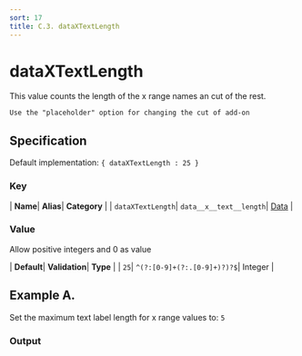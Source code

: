 ```yaml
---
sort: 17
title: C.3. dataXTextLength
---
```

# dataXTextLength

This value counts the length of the x range names an cut of the rest.

```note
Use the "placeholder" option for changing the cut of add-on
```


## Specification

Default implementation: ```{ dataXTextLength : 25 }```

### Key

| **Name**| **Alias**| **Category** |
| ```dataXTextLength```| ```data__x__text__length```| [Data](../options/#data) |

### Value

Allow positive integers and 0 as value

| **Default**| **Validation**| **Type** |
| ```25```| ```^(?:[0-9]+(?:.[0-9]+)?)?$```| Integer |



## Example A.

Set the maximum text label length for x range values to: ```5```

### Output

  <div id="a">
      <script> 
          d3.statosio( 
    file, 
    "name", 
    [ "mobile" ], 
    { "dataXTextLength" : 5, "view__dom_id" : "a" }
)

      </script>
  </div>

Open output in a [blank window](../sources/dataXTextLength--example-a.html){:target="_self"}. 
Download examples [as zip](../sources/dataXTextLength.zip){:target="_blank"}. 

### Parameters

This dataset shows the mobile google pagerank performance score for a certain website.

| | **Value** | **Type** |
|------:|:------|:------|
| **Source** | ["../data/performance.json"](../data/performance.json) | String |
| **X** | ```"name"``` | String |
| **Y** | ```[ "mobile" ]``` | Array |
| **Options** | ```{ "dataXTextLength" : 5 }``` | Object |


### Source Code

* Invoke Function

```javascript
d3.statosio( 
    file, 
    "name", 
    [ "mobile" ], 
    { "dataXTextLength" : 5 }
)
```

* HTML Implementation

```html
<!DOCTYPE html>
<head>
    <title>d3.statosio - dataXTextLength</title>
    <meta content="text/html;charset=utf-8" http-equiv="Content-Type">
    <meta content="utf-8" http-equiv="encoding">
    <script src="https://cdnjs.cloudflare.com/ajax/libs/d3/6.2.0/d3.js"></script>
    <script src="https://cdnjs.cloudflare.com/ajax/libs/statosio/0.9/statosio.js"></script>
</head>
<body>
    <script>
        d3.json( "../data/performance.json" )
            .then( ( file ) => {
                d3.statosio( 
                    file, 
                    "name", 
                    [ "mobile" ], 
                    { "dataXTextLength" : 5 }
                )
            } )
    </script>
</body>
```
## Example B.

Set the maximum text label length for x range values to: ```18```

### Output

  <div id="b">
      <script> 
          d3.statosio( 
    file, 
    "name", 
    [ "mobile" ], 
    { "dataXTextLength" : 18, "view__dom_id" : "b" }
)

      </script>
  </div>

Open output in a [blank window](../sources/dataXTextLength--example-b.html){:target="_self"}. 
Download examples [as zip](../sources/dataXTextLength.zip){:target="_blank"}. 

### Parameters

This dataset shows the mobile google pagerank performance score for a certain website.

| | **Value** | **Type** |
|------:|:------|:------|
| **Source** | ["../data/performance.json"](../data/performance.json) | String |
| **X** | ```"name"``` | String |
| **Y** | ```[ "mobile" ]``` | Array |
| **Options** | ```{ "dataXTextLength" : 18 }``` | Object |


### Source Code

* Invoke Function

```javascript
d3.statosio( 
    file, 
    "name", 
    [ "mobile" ], 
    { "dataXTextLength" : 18 }
)
```

* HTML Implementation

```html
<!DOCTYPE html>
<head>
    <title>d3.statosio - dataXTextLength</title>
    <meta content="text/html;charset=utf-8" http-equiv="Content-Type">
    <meta content="utf-8" http-equiv="encoding">
    <script src="https://cdnjs.cloudflare.com/ajax/libs/d3/6.2.0/d3.js"></script>
    <script src="https://cdnjs.cloudflare.com/ajax/libs/statosio/0.9/statosio.js"></script>
</head>
<body>
    <script>
        d3.json( "../data/performance.json" )
            .then( ( file ) => {
                d3.statosio( 
                    file, 
                    "name", 
                    [ "mobile" ], 
                    { "dataXTextLength" : 18 }
                )
            } )
    </script>
</body>
```
